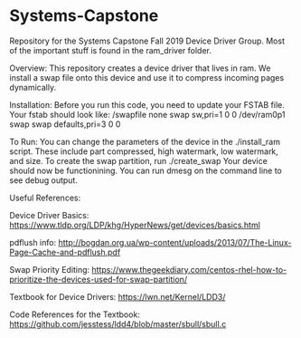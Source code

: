 # Systems-Capstone
Repository for the Systems Capstone Fall 2019 Device Driver Group.
Most of the important stuff is found in the ram_driver folder.

Overview:
This repository creates a device driver that lives in ram. We install a swap file onto this device and use it
to compress incoming pages dynamically. 

Installation:
Before you run this code, you need to update your FSTAB file. 
Your fstab should look like: 
/swapfile none swap sw,pri=1 0 0
/dev/ram0p1 swap swap defaults,pri=3 0 0

To Run: You can change the parameters of the device in the ./install_ram script. These include part compressed, high watermark, low watermark, and size.
To create the swap partition, run ./create_swap
Your device should now be functionining. You can run dmesg on the command line to see debug output.

Useful References: 

Device Driver Basics: https://www.tldp.org/LDP/khg/HyperNews/get/devices/basics.html

pdflush info: http://bogdan.org.ua/wp-content/uploads/2013/07/The-Linux-Page-Cache-and-pdflush.pdf

Swap Priority Editing: https://www.thegeekdiary.com/centos-rhel-how-to-prioritize-the-devices-used-for-swap-partition/

Textbook for Device Drivers: https://lwn.net/Kernel/LDD3/

Code References for the Textbook:
https://github.com/jesstess/ldd4/blob/master/sbull/sbull.c
